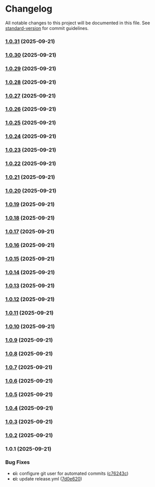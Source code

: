 # Changelog

All notable changes to this project will be documented in this file. See [standard-version](https://github.com/conventional-changelog/standard-version) for commit guidelines.

### [1.0.31](https://github.com/airdn/test-pro/compare/v1.0.30...v1.0.31) (2025-09-21)

### [1.0.30](https://github.com/airdn/test-pro/compare/v1.0.29...v1.0.30) (2025-09-21)

### [1.0.29](https://github.com/airdn/test-pro/compare/v1.0.28...v1.0.29) (2025-09-21)

### [1.0.28](https://github.com/airdn/test-pro/compare/v1.0.27...v1.0.28) (2025-09-21)

### [1.0.27](https://github.com/airdn/test-pro/compare/v1.0.26...v1.0.27) (2025-09-21)

### [1.0.26](https://github.com/airdn/test-pro/compare/v1.0.25...v1.0.26) (2025-09-21)

### [1.0.25](https://github.com/airdn/test-pro/compare/v1.0.24...v1.0.25) (2025-09-21)

### [1.0.24](https://github.com/airdn/test-pro/compare/v1.0.23...v1.0.24) (2025-09-21)

### [1.0.23](https://github.com/airdn/test-pro/compare/v1.0.22...v1.0.23) (2025-09-21)

### [1.0.22](https://github.com/airdn/test-pro/compare/v1.0.21...v1.0.22) (2025-09-21)

### [1.0.21](https://github.com/airdn/test-pro/compare/v1.0.20...v1.0.21) (2025-09-21)

### [1.0.20](https://github.com/airdn/test-pro/compare/v1.0.19...v1.0.20) (2025-09-21)

### [1.0.19](https://github.com/airdn/test-pro/compare/v1.0.18...v1.0.19) (2025-09-21)

### [1.0.18](https://github.com/airdn/test-pro/compare/v1.0.17...v1.0.18) (2025-09-21)

### [1.0.17](https://github.com/airdn/test-pro/compare/v1.0.16...v1.0.17) (2025-09-21)

### [1.0.16](https://github.com/airdn/test-pro/compare/v1.0.15...v1.0.16) (2025-09-21)

### [1.0.15](https://github.com/airdn/test-pro/compare/v1.0.14...v1.0.15) (2025-09-21)

### [1.0.14](https://github.com/airdn/test-pro/compare/v1.0.13...v1.0.14) (2025-09-21)

### [1.0.13](https://github.com/airdn/test-pro/compare/v1.0.12...v1.0.13) (2025-09-21)

### [1.0.12](https://github.com/airdn/test-pro/compare/v1.0.11...v1.0.12) (2025-09-21)

### [1.0.11](https://github.com/airdn/test-pro/compare/v1.0.10...v1.0.11) (2025-09-21)

### [1.0.10](https://github.com/airdn/test-pro/compare/v1.0.9...v1.0.10) (2025-09-21)

### [1.0.9](https://github.com/airdn/test-pro/compare/v1.0.8...v1.0.9) (2025-09-21)

### [1.0.8](https://github.com/airdn/test-pro/compare/v1.0.7...v1.0.8) (2025-09-21)

### [1.0.7](https://github.com/airdn/test-pro/compare/v1.0.6...v1.0.7) (2025-09-21)

### [1.0.6](https://github.com/airdn/test-pro/compare/v1.0.5...v1.0.6) (2025-09-21)

### [1.0.5](https://github.com/airdn/test-pro/compare/v1.0.4...v1.0.5) (2025-09-21)

### [1.0.4](https://github.com/airdn/test-pro/compare/v1.0.3...v1.0.4) (2025-09-21)

### [1.0.3](https://github.com/airdn/test-pro/compare/v1.0.2...v1.0.3) (2025-09-21)

### [1.0.2](https://github.com/airdn/test-pro/compare/v1.0.1...v1.0.2) (2025-09-21)

### 1.0.1 (2025-09-21)


### Bug Fixes

* **ci:** configure git user for automated commits ([c76243c](https://github.com/airdn/test-pro/commit/c76243c5b942ce21092adcd562b6aa23ba30dc32))
* **ci:** update release.yml ([7d0e620](https://github.com/airdn/test-pro/commit/7d0e620c5cfc1134c6d51224abb343e1e7c4993c))
